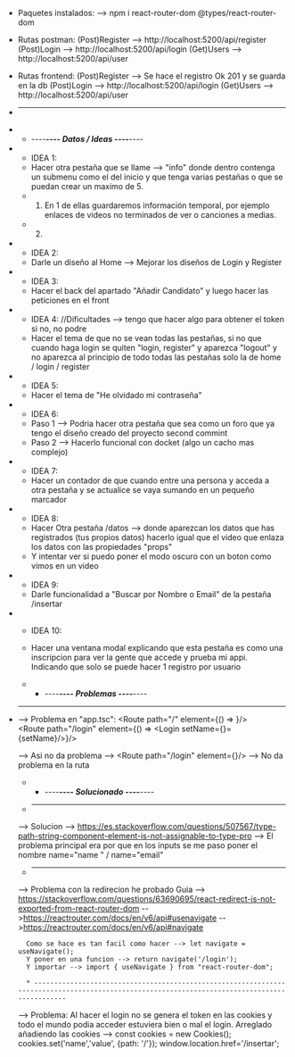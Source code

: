  * Paquetes instalados:
    -->  npm i react-router-dom @types/react-router-dom

* Rutas postman:
    (Post)Register --> http://localhost:5200/api/register
    (Post)Login --> http://localhost:5200/api/login
    (Get)Users --> http://localhost:5200/api/user


* Rutas frontend:
    (Post)Register --> Se hace el registro Ok 201 y se guarda en la db
    (Post)Login --> http://localhost:5200/api/login
    (Get)Users --> http://localhost:5200/api/user

* ----------------------------------------------------------------------------------------------------------------------------------------------

*    * ----___---- Datos / Ideas ----___----

* *  IDEA 1:
    * Hacer otra pestaña que se llame --> "info" donde dentro contenga un submenu como el del inicio y que tenga varias pestañas o que se puedan crear
    un maximo de 5.
    * 1. En 1 de ellas guardaremos información temporal, por ejemplo enlaces de videos no terminados de ver o canciones a medias.
    * 2. 




* *  IDEA 2:
    * Darle un diseño al Home
        --> Mejorar los diseños de Login y Register




* *  IDEA 3:
    * Hacer el back del apartado "Añadir Candidato" y luego hacer las peticiones en el front




* *  IDEA 4: //Dificultades --> tengo que hacer algo para obtener el token si no, no podre
    * Hacer el tema de que no se vean todas las pestañas, si no que cuando haga login se quiten "login, register" y aparezca "logout"
    y no aparezca al principio de todo todas las pestañas solo la de home / login / register




* *  IDEA 5:
    * Hacer el tema de "He olvidado mi contraseña"




* *  IDEA 6:
    * Paso 1 --> Podria hacer otra pestaña que sea como un foro que ya tengo el diseño creado del proyecto second commint 
    * Paso 2 --> Hacerlo funcional con docket (algo un cacho mas complejo)




* *  IDEA 7:
    * Hacer un contador de que cuando entre una persona y acceda a otra pestaña y se actualice se vaya sumando en un pequeño marcador




* *  IDEA 8:
    * Hacer Otra pestaña /datos --> donde aparezcan los datos que has registrados (tus propios datos) hacerlo igual que el video
    que enlaza los datos con las propiedades "props"
    - Y intentar ver si puedo poner el modo oscuro con un boton como vimos en un video




* *  IDEA 9:
    * Darle funcionalidad a "Buscar por Nombre o Email" de la pestaña /insertar




* *  IDEA 10:
    * Hacer una ventana modal explicando que esta pestaña es como una inscripcion para ver la gente que accede y prueba mi appi.
    Indicando que solo se puede hacer 1 registro por usuario







    *    * ----___---- Problemas ----___----


* ----------------------------------------------------------------------------------------------------------------------------------------------

    --> Problema en "app.tsc":
        <Route path="/" element={() => <Home name={name}/>}/>  
        <Route path="/login" element={() => <Login setName={}={setName}/>}/>  

    --> Asi no da problema --> <Route path="/login" element={<Login/>}/> --> No da problema en la ruta




    *    * ----___---- Solucionado ----___----


    * ----------------------------------------------------------------------------------------------------------------------------------------------

    --> Solucion --> https://es.stackoverflow.com/questions/507567/type-path-string-component-element-is-not-assignable-to-type-pro
    --> El problema principal era por que en los inputs se me paso poner el nombre name="name " / name="email"

    * ----------------------------------------------------------------------------------------------------------------------------------------------

    --> Problema con la redirecion he probado
        Guia --> https://stackoverflow.com/questions/63690695/react-redirect-is-not-exported-from-react-router-dom
        -->https://reactrouter.com/docs/en/v6/api#usenavigate
        -->https://reactrouter.com/docs/en/v6/api#navigate
        
        Como se hace es tan facil como hacer --> let navigate = useNavigate();
        Y poner en una funcion --> return navigate('/login');
        Y importar --> import { useNavigate } from "react-router-dom";

        * ----------------------------------------------------------------------------------------------------------------------------------------------

    --> Problema:
        Al hacer el login no se genera el token en las cookies y todo el mundo podia acceder estuviera bien o mal el login.
            Arreglado añadiendo las cookies --> const cookies = new Cookies();
            cookies.set('name','value', {path: '/'});
            window.location.href='/insertar';
